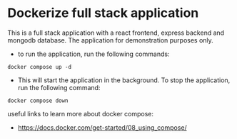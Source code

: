 # Dockerize full stack application
This is a full stack application with a react frontend, express backend and mongodb database.
 The application for demonstration purposes only.


- to run the application, run the following commands:
```
docker compose up -d
```
- This will start the application in the background. To stop the application, run the following command:
```
docker compose down
```

useful links to learn more about docker compose:
 - https://docs.docker.com/get-started/08_using_compose/